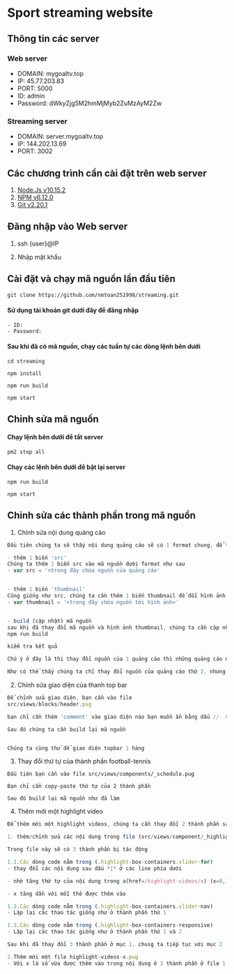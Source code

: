 # Sport streaming website
## Thông tin các server
### Web server
- DOMAIN: mygoaltv.top
- IP: 45.77.203.83
- PORT: 5000
- ID: admin
- Password: dWkyZjg5M2hmMjMyb2ZuMzAyM2Zw
### Streaming server
- DOMAIN: server.mygoaltv.top
- IP: 144.202.13.69
- PORT: 3002
## Các chương trình cần cài đặt trên web server
1. [Node.Js v10.15.2](https://www.digitalocean.com/community/tutorials/how-to-install-node-js-on-ubuntu-16-04)
2. [NPM v6.12.0](https://www.digitalocean.com/community/tutorials/how-to-install-node-js-on-ubuntu-16-04)
3. [Git v2.20.1](https://www.digitalocean.com/community/tutorials/how-to-install-git-on-ubuntu-18-04)

## Đăng nhập vào Web server
1. ssh {user}@IP

2. Nhập mật khẩu
## Cài đặt và chạy mã nguồn lần đầu tiên
`git clone https://github.com/nmtoan251998/streaming.git`

#### Sử dụng tài khoản git dưới đây để đăng nhập
``` Tài khoản git
- ID:
- Password: 
```
#### Sau khi đã có mã nguồn, chạy các tuần tự các dòng lệnh bên dưới 
`cd streaming`

`npm install`

`npm run build`

`npm start`

## Chỉnh sửa mã nguồn
#### Chạy lệnh bên dưới để tắt server

`pm2 stop all`

#### Chạy các lệnh bên dưới để bật lại server

`npm run build`

`npm start`

## Chỉnh sửa các thành phần trong mã nguồn
1. Chỉnh sửa nội dung quảng cáo
```javascript
Đầu tiên chúng ta sẽ thấy nội dung quảng cáo sẽ có 1 format chung, để thay đổi nội dung cũng như hình ảnh thumbnail, chúng ta cần thay đổi nguồn của nó bằng cách sau:

- thêm 1 biến 'src'
Chúng ta thêm 1 biến src vào mã nguồn dưới format như sau
- var src = '<trong đây chứa nguồn của quảng cáo'


- thêm 1 biến 'thumbnail'
Cũng giống như src, chúng ta cần thêm 1 biến thumbnail để đổi hình ảnh đại diện của quảng cáo
- var thumbnail = '<trong đây chứa nguồn tới hình ảnh>'


- build (cập nhật) mã nguồn
sau khi đã thay đổi mã nguồn và hình ảnh thumbnail, chúng ta cần cập nhật lại mã nguồn bằng câu lệnh
npm run build

kiểm tra kết quả

Chú ý ở đây là thi thay đổi nguồn của 1 quảng cáo thì những quảng cáo ở dưới (cùng file mã nguồn) cũng sẽ bị ảnh hưởng.

Như có thể thấy chúng ta chỉ thay đổi nguồn của quảng cáo thứ 2, nhưng quảng cáo thứ 3 vẫn bị ảnh hưởng. Do đó ta cần thay đổi nguồn cụ thể của từng quảng cáo.
```


2. Chỉnh sửa giao diện của thanh top bar
```javascript
Để chỉnh sửa giao diện, bạn cần vào file
src/views/blocks/header.pug

bạn chỉ cần thêm 'comment' vào giao diện nào bạn muốn ẩn bằng dấu //- hoặc bấm tổ hợp phím Ctrl + /

Sau đó chúng ta cần build lại mã nguồn


Chúng ta cùng thử để giao diện topbar 1 hàng
```

3. Thay đổi thứ tự của thành phần football-tennis
```
Đầu tiên bạn cần vào file src/views/components/_schedule.pug

Bạn chỉ cần copy-paste thứ tự của 2 thành phần

Sau đó build lại mã nguồn như đã làm 
```

4. Thêm mới một highlight video
```javascript
Để thêm mới một highlight videos, chúng ta cần thay đổi 2 thành phần sau

1. thêm/chỉnh sửa các nội dung trong file (src/views/component/_highlightVideos.pug)

Trong file này sẽ có 3 thành phần bị tác động

1.1.Các dòng code nằm trong (.highlight-box-containers.slider-for)
- thay đổi các nội dung sau dấu *|* ở các line phía dưới

- nhớ tăng thứ tự của nội dung trong a(href=/highlight-videos/x) (x=0,1,2,3,4,5,...)

- x tăng dần với mỗi thẻ được thêm vào

1.2.Các dòng code nằm trong (.highlight-box-containers.slider-nav)
- Lập lại các thao tác giống như ở thành phần thứ 1

1.3.Các dòng code nằm trong (.highlight-box-containers-responsive)
- Lặp lại các thao tác giống như ở thành phần thứ 1 và 2

Sau khi đã thay đổi 3 thành phần ở mục 1, chusg ta tiếp tục với mục 2

2.Thêm mới một file highlight-videos-x.pug
- Với x là số vừa được thêm vào trong nội dung ở 3 thành phần ở file 1

```
